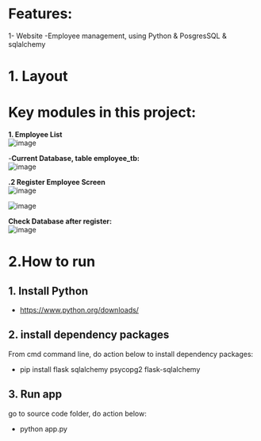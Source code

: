 
# Features:
1- Website 
-Employee management, using Python & PosgresSQL & sqlalchemy

# 1. Layout
# Key modules in this project:  

**1. Employee List**  
![image](https://github.com/user-attachments/assets/2a3a6de3-2c4b-4a93-9e4b-f298a2a63f2e)  

-**Current Database, table employee_tb:**  
![image](https://github.com/user-attachments/assets/e157454c-7601-444a-8f2b-e8b95da76b8b)  

**.2 Register Employee Screen**  
![image](https://github.com/user-attachments/assets/d6934c1a-3e71-47ee-a824-b5b3e79479b2)

![image](https://github.com/user-attachments/assets/6e1e12ef-284d-4298-b558-791cb83c7302)

**Check Database after register:**  
![image](https://github.com/user-attachments/assets/452eab20-0b83-4f17-a6c6-fc3945fdb71e)


# 2.How to run  

## 1. Install Python  

- https://www.python.org/downloads/ 

## 2. install dependency packages  
From cmd command line, do action below to install dependency packages:  

- pip install flask sqlalchemy psycopg2 flask-sqlalchemy

## 3. Run app  
go to source code folder, do action below:  
- python app.py

